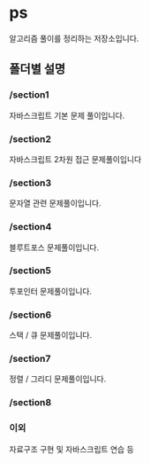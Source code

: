 # ps

알고리즘 풀이를 정리하는 저장소입니다.

## 폴더별 설명

### /section1

자바스크립트 기본 문제 풀이입니다.

### /section2

자바스크립트 2차원 접근 문제풀이입니다

### /section3

문자열 관련 문제풀이입니다.

### /section4

블루트포스 문제풀이입니다.

### /section5

투포인터 문제풀이입니다. 

### /section6

스택 / 큐 문제풀이입니다. 

### /section7

정렬 / 그리디 문제풀이입니다. 

### /section8



### 이외

자료구조 구현 및 자바스크립트 연습 등
